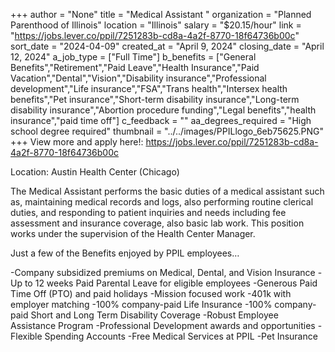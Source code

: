 +++
author = "None"
title = "Medical Assistant "
organization = "Planned Parenthood of Illinois"
location = "Illinois"
salary = "$20.15/hour"
link = "https://jobs.lever.co/ppil/7251283b-cd8a-4a2f-8770-18f64736b00c"
sort_date = "2024-04-09"
created_at = "April 9, 2024"
closing_date = "April 12, 2024"
a_job_type = ["Full Time"]
b_benefits = ["General Benefits","Retirement","Paid Leave","Health Insurance","Paid Vacation","Dental","Vision","Disability insurance","Professional development","Life insurance","FSA","Trans health","Intersex health benefits","Pet insurance","Short-term disability insurance","Long-term disability insurance","Abortion procedure funding","Legal benefits","health insurance","paid time off"]
c_feedback = ""
aa_degrees_required = "High school degree required"
thumbnail = "../../images/PPILlogo_6eb75625.PNG"
+++
View more and apply here!: https://jobs.lever.co/ppil/7251283b-cd8a-4a2f-8770-18f64736b00c

Location: Austin Health Center (Chicago)

The Medical Assistant performs the basic duties of a medical assistant such as, maintaining medical records and logs, also performing routine clerical duties, and responding to patient inquiries and needs including fee assessment and insurance coverage, also basic lab work. This position works under the supervision of the Health Center Manager. 

Just a few of the Benefits enjoyed by PPIL employees…

-Company subsidized premiums on Medical, Dental, and Vision Insurance
-Up to 12 weeks Paid Parental Leave for eligible employees
-Generous Paid Time Off (PTO) and paid holidays
-Mission focused work
-401k with employer matching
-100% company-paid Life Insurance
-100% company-paid Short and Long Term Disability Coverage
-Robust Employee Assistance Program
-Professional Development awards and opportunities
-Flexible Spending Accounts
-Free Medical Services at PPIL
-Pet Insurance